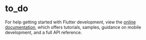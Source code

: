 # to_do




For help getting started with Flutter development, view the
[online documentation](https://docs.flutter.dev/), which offers tutorials,
samples, guidance on mobile development, and a full API reference.

